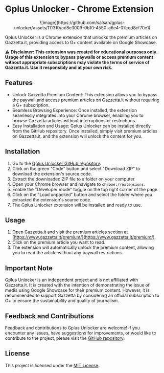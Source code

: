 # Gplus Unlocker - Chrome Extension

<p align="center">
![image](https://github.com/salsan/gplus-unlocker/assets/111319/cd8e3009-9b10-4550-a6e4-07ced8cf70e1)
</p>

Gplus Unlocker is a Chrome extension that unlocks the premium articles on Gazzetta.it, providing access to G+ content available on Google Showcase.

⚠️ **Disclaimer: This extension was created for educational purposes only. Usage of this extension to bypass paywalls or access premium content without appropriate subscriptions may violate the terms of service of Gazzetta.it. Use it responsibly and at your own risk.**

## Features

- Unlock Gazzetta Premium Content: This extension allows you to bypass the paywall and access premium articles on Gazzetta.it without requiring a G+ subscription.
- Seamless Browsing Experience: Once installed, the extension seamlessly integrates into your Chrome browser, enabling you to browse Gazzetta articles without interruptions or restrictions.
- Easy Installation and Usage: Gplus Unlocker can be installed directly from the GitHub repository. Once installed, simply visit premium articles on Gazzetta.it, and the extension will unlock the content for you.

## Installation

1. Go to the [Gplus Unlocker GitHub repository](https://github.com/salsan/gplus-unlocker).
2. Click on the green "Code" button and select "Download ZIP" to download the extension's source code.
3. Extract the downloaded ZIP file to a folder on your computer.
4. Open your Chrome browser and navigate to `chrome://extensions`.
5. Enable the "Developer mode" toggle on the top right corner of the page.
6. Click on the "Load unpacked" button and select the folder where you extracted the extension's source code.
7. The Gplus Unlocker extension will be installed and ready to use.

## Usage

1. Open Gazzetta.it and visit the premium articles section at [https://www.gazzetta.it/premium/](https://www.gazzetta.it/premium/).
2. Click on the premium article you want to read.
3. The extension will automatically unlock the premium content, allowing you to read the article without any paywall restrictions.

## Important Note

Gplus Unlocker is an independent project and is not affiliated with Gazzetta.it. It is created with the intention of demonstrating the issue of media using Google Showcase for their premium content. However, it is recommended to support Gazzetta by considering an official subscription to G+ to ensure the sustainability and quality of journalism.

## Feedback and Contributions

Feedback and contributions to Gplus Unlocker are welcome! If you encounter any issues, have suggestions for improvements, or would like to contribute to the project, please visit the [GitHub repository](https://github.com/salsan/gplus-unlocker).

## License

This project is licensed under the [MIT License](LICENSE).
